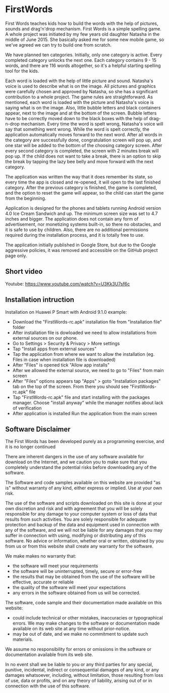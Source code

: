# FirstWords
First Words teaches kids how to build the words with the help of pictures, sounds and drag'n'drop mechanism. First Words is a simple spelling game. A whole project was initiated by my few years old daughter Natasha in the middle of June 2015. She basically asked me for some new mobile game, so we've agreed we can try to build one from scratch.

We have planned ten categories. Initially, only one category is active. Every completed category unlocks the next one. Each category contains 9 - 15 words, and there are 116 words altogether, so it's a helpful starting spelling tool for the kids.

Each word is loaded with the help of little picture and sound. Natasha's voice is used to describe what is on the image. All pictures and graphics were carefully chosen and approved by Natasha, so she has a significant contribution to a whole project. The game rules are straightforward. As mentioned, each word is loaded with the picture and Natasha's voice is saying what is on the image. Also, little bubble letters and black containers appear, next to the image and at the bottom of the screen. Bubble letters have to be correctly moved down to the black boxes with the help of drag-n-drop mechanism. Every time the word is spelt wrong, Natasha's voice will say that something went wrong. While the word is spelt correctly, the application automatically moves forward to the next word. After all words in the category are successfully done, congratulation screen will pop up, and one star will be added to the bottom of the choosing category screen. After every second category is completed, the screen with 2 minutes break will pop up. If the child does not want to take a break, there is an option to skip the break by tapping the lazy bee belly and move forward with the next category.

The application was written the way that it does remember its state, so every time the app is closed and re-opened, it will open to the last finished category. After the previous category is finished, the game is completed, and the option to reset the game will appear, so the child can start the game from the beginning.

Application is designed for the phones and tablets running Android version 4.0 Ice Cream Sandwich and up. The minimum screen size was set to 4.7 inches and bigger. The application does not contain any form of advertisement, nor monetizing systems built-in, so there no obstacles, and it is safe to use by children. Also, there are no additional permissions required during the installation process, and it is totally free to use.

The application initially published in Google Store, but due to the Google aggressive policies, it was removed and accessible on the GitHub project page only.

Short video
-----------

Youtube: https://www.youtube.com/watch?v=U3Kk3U7sf6c

Installation intruction
------------------------
Installation on Huawei P Smart with Android 9.1.0 example: 

  - Download the "FirstWords-rc.apk" installation file from "Installation file" folder
  - After installation file is dowloaded we need to allow installations from external sources on our phone. 
  - Go to Settings > Security & Privacy > More settings
  - Tap "Install apps from external sources"
  - Tap the application from where we want to allow the installation (eg. Files in case when installation file is downloaded)
  - After "Files" is opened tick "Allow app installs"
  - After we allowed the external source, we need to go to "Files" from main screen
  - After "Files" options appears tap "Apps" > goto "Installation packages" tab on the top of the screen. From there you should see "FirstWords-rc.apk" file
  - Tap "FirstWords-rc.apk" file and start installing with the packages manager. Choose "install anyway" while the manager notifies about lack of verification
  - After application is installed Run the application from the main screen
  
Software Disclaimer
-------------------
The First Words has been developed purely as a programming exercise, and it is no longer continued

There are inherent dangers in the use of any software available for download on the Internet, and we caution you to make sure that you completely understand the potential risks before downloading any of the software.

The Software and code samples available on this website are provided "as is" without warranty of any kind, either express or implied. Use at your own risk.

The use of the software and scripts downloaded on this site is done at your own discretion and risk and with agreement that you will be solely responsible for any damage to your computer system or loss of data that results from such activities. You are solely responsible for adequate protection and backup of the data and equipment used in connection with any of the software, and we will not be liable for any damages that you may suffer in connection with using, modifying or distributing any of this software. No advice or information, whether oral or written, obtained by you from us or from this website shall create any warranty for the software.

We make makes no warranty that:

  - the software will meet your requirements
  - the software will be uninterrupted, timely, secure or error-free
  - the results that may be obtained from the use of the software will be effective, accurate or reliable
  - the quality of the software will meet your expectations
  - any errors in the software obtained from us will be corrected.
  
The software, code sample and their documentation made available on this website:

  - could include technical or other mistakes, inaccuracies or typographical errors. We may make changes to the software or documentation made available on its web site at any time without prior-notice.
  - may be out of date, and we make no commitment to update such materials.
  
We assume no responsibility for errors or omissions in the software or documentation available from its web site.

In no event shall we be liable to you or any third parties for any special, punitive, incidental, indirect or consequential damages of any kind, or any damages whatsoever, including, without limitation, those resulting from loss of use, data or profits, and on any theory of liability, arising out of or in connection with the use of this software.


